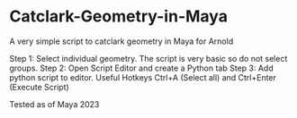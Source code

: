 # Catclark-Geometry-in-Maya
A very simple script to catclark geometry in Maya for Arnold

Step 1: Select individual geometry. The script is very basic so do not select groups. 
Step 2: Open Script Editor and create a Python tab
Step 3: Add python script to editor. Useful Hotkeys Ctrl+A (Select all) and Ctrl+Enter (Execute Script)

Tested as of Maya 2023
